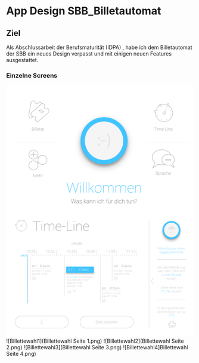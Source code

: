 # App Design SBB_Billetautomat

## Ziel
Als Abschlussarbeit der Berufsmaturität (IDPA) , habe ich dem Billetautomat der SBB ein neues Design verpasst und mit einigen neuen Features ausgestattet. 

### Einzelne Screens
![Starscreen](Startscreen.png)
![Time-Line](Time-Line.png)
![Billettewahl1](Billettewahl Seite 1.png)
![Billettewahl2](Billettewahl Seite 2.png)
![Billettewahl3](Billettewahl Seite 3.png)
![Billettewahl4]Billettewahl Seite 4.png)

